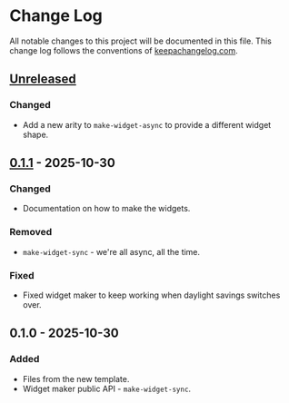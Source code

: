 # Change Log
All notable changes to this project will be documented in this file. This change log follows the conventions of [keepachangelog.com](http://keepachangelog.com/).

## [Unreleased]
### Changed
- Add a new arity to `make-widget-async` to provide a different widget shape.

## [0.1.1] - 2025-10-30
### Changed
- Documentation on how to make the widgets.

### Removed
- `make-widget-sync` - we're all async, all the time.

### Fixed
- Fixed widget maker to keep working when daylight savings switches over.

## 0.1.0 - 2025-10-30
### Added
- Files from the new template.
- Widget maker public API - `make-widget-sync`.

[Unreleased]: https://sourcehost.site/your-name/clojure-diff-unix/compare/0.1.1...HEAD
[0.1.1]: https://sourcehost.site/your-name/clojure-diff-unix/compare/0.1.0...0.1.1
